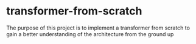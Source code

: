 # transformer-from-scratch
The purpose of this project is to implement a transformer from scratch to gain a better understanding of the architecture from the ground up 
